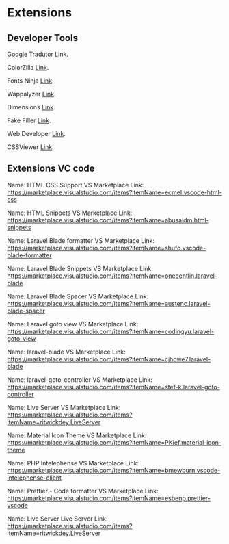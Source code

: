 # Extensions

## Developer Tools

Google Tradutor [Link](https://chrome.google.com/webstore/detail/google-translate/aapbdbdomjkkjkaonfhkkikfgjllcleb?hl=pt-BR).

ColorZilla [Link](https://chrome.google.com/webstore/detail/colorzilla/bhlhnicpbhignbdhedgjhgdocnmhomnp?hl=pt-BR).

Fonts Ninja [Link](https://chrome.google.com/webstore/detail/fonts-ninja/eljapbgkmlngdpckoiiibecpemleclhh?hl=pt-BR).
 
Wappalyzer [Link](https://chrome.google.com/webstore/detail/wappalyzer/gppongmhjkpfnbhagpmjfkannfbllamg?hl=pt-BR).

Dimensions [Link](https://chrome.google.com/webstore/detail/dimensions/baocaagndhipibgklemoalmkljaimfdj).
 
Fake Filler [Link](https://chrome.google.com/webstore/detail/fake-filler/bnjjngeaknajbdcgpfkgnonkmififhfo).

Web Developer [Link](https://chrome.google.com/webstore/detail/web-developer/bfbameneiokkgbdmiekhjnmfkcnldhhm).
 
CSSViewer [Link](https://chrome.google.com/webstore/detail/cssviewer/ggfgijbpiheegefliciemofobhmofgce).

## Extensions VC code

Name: HTML CSS Support
VS Marketplace Link: https://marketplace.visualstudio.com/items?itemName=ecmel.vscode-html-css


Name: HTML Snippets
VS Marketplace Link: https://marketplace.visualstudio.com/items?itemName=abusaidm.html-snippets


Name: Laravel Blade formatter
VS Marketplace Link: https://marketplace.visualstudio.com/items?itemName=shufo.vscode-blade-formatter

Name: Laravel Blade Snippets
VS Marketplace Link: https://marketplace.visualstudio.com/items?itemName=onecentlin.laravel-blade

Name: Laravel Blade Spacer
VS Marketplace Link: https://marketplace.visualstudio.com/items?itemName=austenc.laravel-blade-spacer


Name: Laravel goto view
VS Marketplace Link: https://marketplace.visualstudio.com/items?itemName=codingyu.laravel-goto-view

Name: laravel-blade
VS Marketplace Link: https://marketplace.visualstudio.com/items?itemName=cjhowe7.laravel-blade


Name: laravel-goto-controller
VS Marketplace Link: https://marketplace.visualstudio.com/items?itemName=stef-k.laravel-goto-controller

Name: Live Server
VS Marketplace Link: https://marketplace.visualstudio.com/items?itemName=ritwickdey.LiveServer

Name: Material Icon Theme
VS Marketplace Link: https://marketplace.visualstudio.com/items?itemName=PKief.material-icon-theme

Name: PHP Intelephense
VS Marketplace Link: https://marketplace.visualstudio.com/items?itemName=bmewburn.vscode-intelephense-client

Name: Prettier - Code formatter
VS Marketplace Link: https://marketplace.visualstudio.com/items?itemName=esbenp.prettier-vscode

Name: Live Server
Live Server Link: https://marketplace.visualstudio.com/items?itemName=ritwickdey.LiveServer
